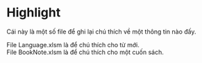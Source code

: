 # Highlight
Cái này là một số file để ghi lại chú thích về một thông tin nào đấy.  

File Language.xlsm là để chú thích cho từ mới.  
File BookNote.xlsm là để chú thích cho một cuốn sách.

